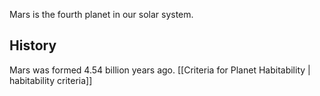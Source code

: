 Mars is the fourth planet in our solar system.

## History

Mars was formed 4.54 billion years ago. [[Criteria for Planet Habitability | habitability criteria]]